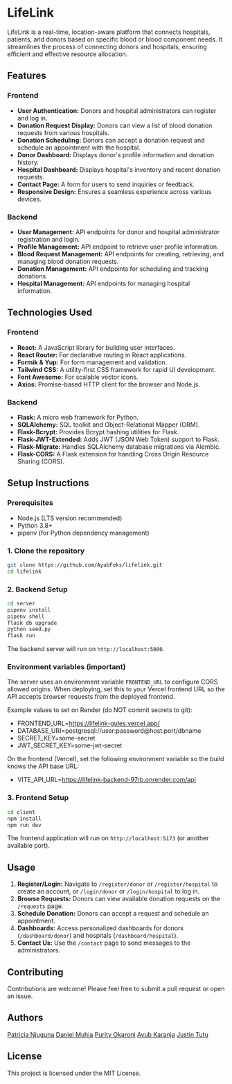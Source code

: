 # LifeLink

LifeLink is a real-time, location-aware platform that connects hospitals, patients, and donors based on specific blood or blood component needs. It streamlines the process of connecting donors and hospitals, ensuring efficient and effective resource allocation.

## Features

### Frontend
*   **User Authentication:** Donors and hospital administrators can register and log in.
*   **Donation Request Display:** Donors can view a list of blood donation requests from various hospitals.
*   **Donation Scheduling:** Donors can accept a donation request and schedule an appointment with the hospital.
*   **Donor Dashboard:** Displays donor's profile information and donation history.
*   **Hospital Dashboard:** Displays hospital's inventory and recent donation requests.
*   **Contact Page:** A form for users to send inquiries or feedback.
*   **Responsive Design:** Ensures a seamless experience across various devices.

### Backend
*   **User Management:** API endpoints for donor and hospital administrator registration and login.
*   **Profile Management:** API endpoint to retrieve user profile information.
*   **Blood Request Management:** API endpoints for creating, retrieving, and managing blood donation requests.
*   **Donation Management:** API endpoints for scheduling and tracking donations.
*   **Hospital Management:** API endpoints for managing hospital information.

## Technologies Used

### Frontend
*   **React:** A JavaScript library for building user interfaces.
*   **React Router:** For declarative routing in React applications.
*   **Formik & Yup:** For form management and validation.
*   **Tailwind CSS:** A utility-first CSS framework for rapid UI development.
*   **Font Awesome:** For scalable vector icons.
*   **Axios:** Promise-based HTTP client for the browser and Node.js.

### Backend
*   **Flask:** A micro web framework for Python.
*   **SQLAlchemy:** SQL toolkit and Object-Relational Mapper (ORM).
*   **Flask-Bcrypt:** Provides Bcrypt hashing utilities for Flask.
*   **Flask-JWT-Extended:** Adds JWT (JSON Web Token) support to Flask.
*   **Flask-Migrate:** Handles SQLAlchemy database migrations via Alembic.
*   **Flask-CORS:** A Flask extension for handling Cross Origin Resource Sharing (CORS).

## Setup Instructions

### Prerequisites
*   Node.js (LTS version recommended)
*   Python 3.8+
*   pipenv (for Python dependency management)

### 1. Clone the repository
```bash
git clone https://github.com/AyubFoks/lifelink.git
cd lifelink
```

### 2. Backend Setup
```bash
cd server
pipenv install
pipenv shell
flask db upgrade
python seed.py 
flask run
```

The backend server will run on `http://localhost:5000`.

### Environment variables (important)

The server uses an environment variable `FRONTEND_URL` to configure CORS allowed origins. When deploying, set this to your Vercel frontend URL so the API accepts browser requests from the deployed frontend.

Example values to set on Render (do NOT commit secrets to git):
- FRONTEND_URL=https://lifelink-gules.vercel.app/
- DATABASE_URI=postgresql://user:password@host:port/dbname
- SECRET_KEY=some-secret
- JWT_SECRET_KEY=some-jwt-secret

On the frontend (Vercel), set the following environment variable so the build knows the API base URL:
- VITE_API_URL=https://lifelink-backend-97rb.onrender.com/api

### 3. Frontend Setup
```bash
cd client
npm install
npm run dev
```

The frontend application will run on `http://localhost:5173` (or another available port).

## Usage

1.  **Register/Login:** Navigate to `/register/donor` or `/register/hospital` to create an account, or `/login/donor` or `/login/hospital` to log in.
2.  **Browse Requests:** Donors can view available donation requests on the `/requests` page.
3.  **Schedule Donation:** Donors can accept a request and schedule an appointment.
4.  **Dashboards:** Access personalized dashboards for donors (`/dashboard/donor`) and hospitals (`/dashboard/hospital`).
5.  **Contact Us:** Use the `/contact` page to send messages to the administrators.

## Contributing

Contributions are welcome! Please feel free to submit a pull request or open an issue.

## Authors

[Patricia Njuguna](https://github.com/Ms-Njuguna)
[Daniel Muhia](https://github.com/Muhia88)
[Purity Okaroni](https://github.com/PrincessOkaroni)
[Ayub Karanja](https://github.com/AyubFoks)
[Justin Tutu](https://github.com/JustinTutu5100)

## License

This project is licensed under the MIT License.